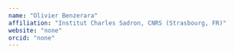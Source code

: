 ```yaml
---
name: "Olivier Benzerara"
affiliation: "Institut Charles Sadron, CNRS (Strasbourg, FR)"
website: "none"
orcid: "none"
---
```

